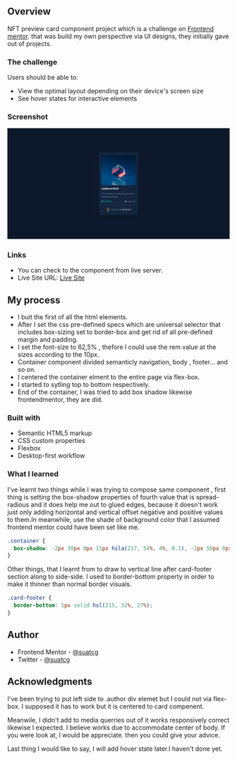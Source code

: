 ## Overview

NFT preview card component project which is a challenge on [Frontend mentor](https://www.frontendmentor.io/challenges/nft-preview-card-component-SbdUL_w0U).
that was build my own perspective via UI designs, they initially gave out of projects.

### The challenge

Users should be able to:

- View the optimal layout depending on their device's screen size
- See hover states for interactive elements

### Screenshot

![Desktop Screen](./design/desktop.png)

### Links
- You can check to the component from live server.
- Live Site URL: [Live Site](https://suatcg-nftcard.netlify.app/)

## My process

- I buit the first of all the html elements.
- After I set the css pre-defined specs which are universal selector that includes box-sizing set to border-box and get rid of all pre-defined margin and padding.
- I set the font-size to 62,5% , thefore I could use the rem value at the sizes according to the 10px.
- Container component divided semanticly
  navigation, body , footer... and so on.
- I centered the container elment to the entire page via flex-box.
- I started to sytling top to bottom respectively.
- End of the container, I was tried to add box shadow likewise frontendmentor, they are did.

### Built with

- Semantic HTML5 markup
- CSS custom properties
- Flexbox
- Desktop-first workflow

### What I learned

I've learnt two things while I was trying to
compose same component , first thing is setting the box-shadow properties of fourth value that is spread-radious and it does help me out to glued edges, because it doesn't work just only adding horizontal and vertical offset negative and positive values to them.In meanwhile, use the shade of background color that I assumed frontend mentor could have been set like me.

```css
.container {
  box-shadow: -2px 30px 0px 15px hsla(217, 54%, 4%, 0.1), -2px 50px 0px 25px hsl(217, 54%, 12%, 0.9);
}
```

Other things, that I learnt from to draw to vertical line after card-footer section along to side-side. I used to border-bottom property in order to make it thinner than normal border visuals.

```css
.card-footer {
  border-bottom: 1px solid hsl(215, 32%, 27%);
}
```

## Author

- Frontend Mentor - [@suatcg](https://www.frontendmentor.io/profile/suatcg)
- Twitter - [@suatcg](https://twitter.com/suatcg)

## Acknowledgments

I've been trying to put left side to .author div elemet but I could not via flex-box. I supposed it has to work but it is centered to card compenent.

Meanwile, I didn't add to media querries out of it works responsively correct likewise I expected. I believe works due to accommodate
center of body. If you were look at, I would be appreciate. then you could give your advice.

Last thing I would like to say, I will add hover state later.I haven't done yet.
